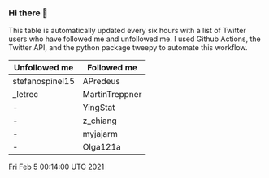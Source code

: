 ### Hi there 👋

This table is automatically updated every six hours with a list of Twitter users who have followed me and unfollowed me. I used Github Actions, the Twitter API, and the python package tweepy to automate this workflow.

| Unfollowed me |  Followed me |
| --- | --- |
|stefanospinel15|APredeus|
|_letrec|MartinTreppner|
|-|YingStat|
|-|z_chiang|
|-|myjajarm|
|-|Olga121a|
Fri Feb  5 00:14:00 UTC 2021
